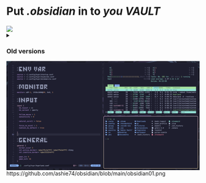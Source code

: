 # **Put _.obsidian_ in to _you VAULT_**

<img align="center" src="https://github.com/ashie74/obsidian/blob/main/obdidia02.png">

<details>

<summary><h3>Old versions</h3></summary>
<img align="center" src="https://github.com/ashie74/obsidian/blob/main/obsidian01.png">
</details>

<img align="center" src="https://github.com/ashie74/wallpapers/blob/main/screenshots/tilles.png">
https://github.com/ashie74/obsidian/blob/main/obsidian01.png
